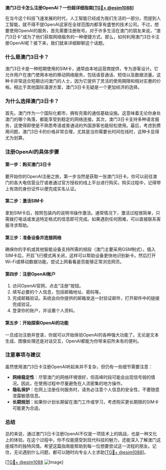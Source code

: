 **澳门3日卡怎么注册OpenAI？一份超详细指南[[TG💪+ @esim1088](https://t.me/s/esim1088)]**

在当今这个科技飞速发展的时代，人工智能已经成为我们生活的一部分。而提到人工智能，就不得不提OpenAI这家在全球范围内都享有盛誉的技术公司。不过，想要使用OpenAI的服务，首先需要注册账号。对于许多生活在澳门的朋友来说，“澳门3日卡”成为了他们获取网络服务的一种便捷方式。那么，如何利用澳门3日卡注册OpenAI呢？接下来，我们就来详细聊聊这个话题。

### 什么是澳门3日卡？

澳门3日卡是一种短期使用的SIM卡，通常由本地运营商提供，专为游客设计。它允许用户在澳门使用本地的移动网络服务，包括语音通话、短信以及数据流量。这种卡非常适合短期访问澳门的人士，因为它提供了灵活的使用期限和相对实惠的价格。相比于其他国际漫游方案，澳门3日卡无疑是一个更加经济的选择。

### 为什么选择澳门3日卡？

首先，澳门作为一个国际化都市，拥有完善的通信基础设施。这意味着无论你身处澳门的哪个角落，都能享受到稳定的网络连接。其次，澳门3日卡支持多种语言服务，这使得即使是不熟悉粤语或普通话的外国游客也能轻松使用。最后，考虑到费用问题，澳门3日卡的价格非常合理，尤其是当你需要长时间在线时，这种卡显得尤为划算。

### 注册OpenAI的具体步骤

#### 第一步：购买澳门3日卡

要开始你的OpenAI注册之旅，第一步当然是获取一张澳门3日卡。你可以前往澳门的各大电信营业厅或者通过官方授权的线上平台进行购买。购买过程中，记得带上有效的身份证件以便完成实名认证。

#### 第二步：激活SIM卡

拿到SIM卡后，按照包装内的说明书操作激活。通常情况下，激活过程很简单，只需拨打电话或发送特定格式的信息即可完成。如果遇到任何困难，可以直接联系客服寻求帮助。

#### 第三步：准备设备并连接网络

确保你的手机或其他智能设备支持所需的频段（澳门主要采用GSM制式）。插入SIM卡后，开启飞行模式再关闭，这样可以帮助设备更快地识别新卡。然后打开Wi-Fi或移动数据功能，尝试上网看看是否能够正常浏览网页。

#### 第四步：注册OpenAI账户

1. 访问OpenAI官网，点击“注册”按钮。
2. 填写必要的个人信息，包括邮箱地址、密码等。
3. 完成邮箱验证。系统会向你提供的邮箱发送一封验证邮件，打开邮件中的链接完成验证。
4. 登录你的账户，并设置个人资料。

#### 第五步：开始探索OpenAI的功能

一旦成功注册并登录，你就可以开始体验OpenAI的各种强大功能了。无论是文本生成、图像处理还是对话交互，OpenAI都能为你带来前所未有的便利。

### 注意事项与建议

虽然使用澳门3日卡注册OpenAI听起来并不复杂，但仍有一些细节需要注意：

- **网络稳定性**：尽管澳门的网络环境很好，但高峰时段可能会出现信号弱的情况。因此，在使用过程中尽量避免在人流密集的地方操作。
- **隐私保护**：在网上注册任何服务时，请务必注意个人信息的安全性，不要随意泄露敏感信息。
- **长期规划**：如果你计划长期留在澳门工作或学习，考虑购买更长期限的SIM卡可能更为合适。

### 总结

总的来说，通过澳门3日卡注册OpenAI不仅是一项技术上的挑战，也是一种文化上的体验。在这个过程中，你不仅能感受到现代科技的魅力，还能深入了解澳门这座城市的独特风情。希望这篇指南能帮助到每一位想要尝试这一流程的朋友。记住，无论遇到什么问题，都可以随时向专业人士求助[[TG💪+ @esim1088](https://t.me/s/esim1088)]。

[[TG💪+ @esim1088](https://t.me/s/esim1088) ![Image](https://i.postimg.cc/4NQfJmqS/Snipaste-2025-05-13-00-14-12.png)]